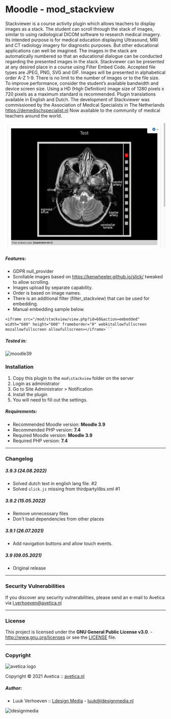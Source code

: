 # Moodle - mod_stackview

Stackviewer is a course activity plugin which allows teachers to display images as a stack. The
student can scroll through the stack of images, similar to using radiological DICOM software to
research medical imagery. Its intended purpose is for medical education displaying Ultrasound, MRI
and CT radiology imagery for diagnostic purposes. But other educational applications can well be
imagined. The images in the stack are automatically numbered so that an educational dialogue can
be conducted regarding the presented images in the stack.
Stackviewer can be presented at any desired place in a course using Filter Embed Code. Accepted file
types are JPEG, PNG, SVG and GIF. Images will be presented in alphabetical order A-Z 1-9. There is no
limit to the number of images or to the file size. To improve performance, consider the student’s
available bandwidth and device screen size. Using a HD (High Definition) image size of 1280 pixels x
720 pixels as a maximum standard is recommended. Plugin translations available in English and
Dutch.
The development of Stackviewer was commissioned by the Association of Medical Specialists in The
Netherlands https://demedischspecialist.nl Now available to the community of medical teachers
around the world.

![Stackview](pix/stackview.png)

##### Features:

- GDPR null_provider
- Scrollable images based on https://kenwheeler.github.io/slick/ tweaked to allow scrolling.
- Images upload by separate capability.
- Order is based on image names.
- There is an additional filter (filter_stackview) that can be used for embedding.
- Manual embedding sample below.

```text
<iframe src="/mod/stackview/view.php?id=68&action=embedded" width="600" height="600" frameborder="0" webkitallowfullscreen mozallowfullscreen allowfullscreen></iframe>```
```

##### Tested in:

![moodle39](https://img.shields.io/badge/moodle-3.9-green.svg)

### Installation

1. Copy this plugin to the `mod\stackview` folder on the server
2. Login as administrator
3. Go to Site Administrator > Notification
4. Install the plugin
5. You will need to fill out the settings.

##### Requirements:

* Recommended Moodle version: **Moodle 3.9**
* Recommended PHP version: **7.4**
* Required Moodle version: **Moodle 3.9**
* Required PHP version: **7.4**
---
### Changelog

##### 3.9.3 (24.08.2022)
* Solved dutch text in english lang file. #2
* Solved `slick.js` missing from thirdpartylilbs.xml #1

##### 3.9.2 (15.05.2022)
* Remove unnecessary files
* Don't load dependencies from other places

##### 3.9.1 (26.07.2021)
* Add navigation buttons and allow touch events.

##### 3.9 (09.05.2021)
* Original release 

---
### Security Vulnerabilities
If you discover any security vulnerabilities, please send an e-mail to Avetica via [l.verhoeven@avetica.nl](l.verhoeven@avetica.nl)

---
### License

This project is licensed under the **GNU General Public License v3.0**. - http://www.gnu.org/licenses or see
the [LICENSE](LICENSE) file.

---
### Copyright

<img src="https://avetica.nl/logo.svg" alt="avetica logo" width="250px">

Copyright © 2021 Avetica :: [avetica.nl](https://avetica.nl/)

##### Author:
* Luuk Verhoeven :: [Ldesign Media](https://ldesignmedia.nl/) - [luuk@ldesignmedia.nl](luuk@ldesignmedia.nl)

<img src="https://ldesignmedia.nl/themes/ldesignmedia/assets/images/logo/logo.svg" alt="ldesignmedia" height="70px">
